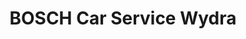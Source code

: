 ---
title: "BOSCH Car Service Wydra"
url: /iserlohn/bosch-car-service-wydra/
shop: Autowerkstatt
---